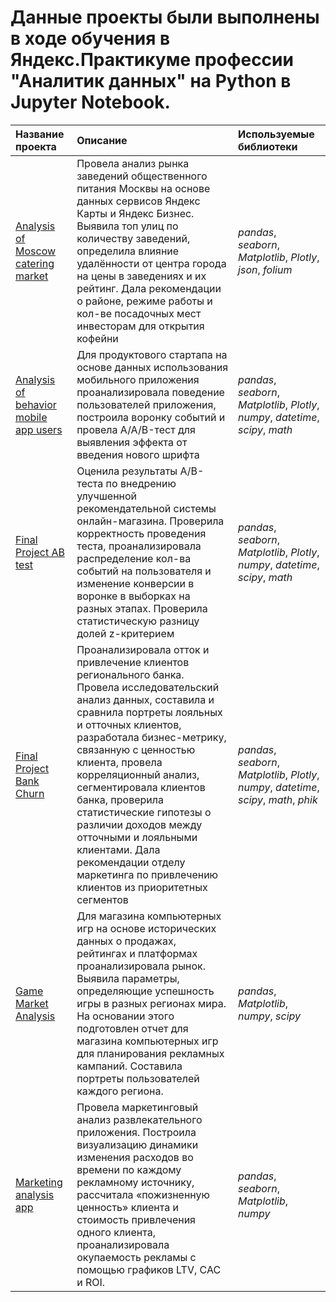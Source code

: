 # Данные проекты были выполнены в ходе обучения в Яндекс.Практикуме профессии "Аналитик данных" на Python в Jupyter Notebook.

| Название проекта | Описание | Используемые библиотеки | 
| :---------------------- | :---------------------- | :---------------------- |
| [Analysis of Moscow catering market](Analysis_of_Moscow_catering_market)| Провела анализ рынка заведений общественного питания Москвы на основе данных сервисов Яндекс Карты и Яндекс Бизнес. Выявила топ улиц по количеству заведений, определила влияние удалённости от центра города на цены в заведениях и их рейтинг. Дала рекомендации о районе, режиме работы и кол-ве посадочных мест инвесторам для открытия кофейни | *pandas*, *seaborn*, *Matplotlib*, *Plotly*, *json*, *folium* |
| [Analysis of behavior mobile app users](Analysis_of_behavior_of_mobile_app_users)| Для продуктового стартапа на основе данных использования мобильного приложения проанализировала поведение пользователей приложения, построила воронку событий и провела A/A/B-тест для выявления эффекта от введения нового шрифта | *pandas*, *seaborn*, *Matplotlib*, *Plotly*, *numpy*, *datetime*, *scipy*, *math*|
| [Final Project AB test](Final_Project_AB_test)| Оценила результаты A/B-теста по внедрению улучшенной рекомендательной системы онлайн-магазина. Проверила корректность проведения теста, проанализировала распределение кол-ва событий на пользователя и изменение конверсии в воронке в выборках на разных этапах. Проверила статистическую разницу долей z-критерием | *pandas*, *seaborn*, *Matplotlib*, *Plotly*, *numpy*, *datetime*, *scipy*, *math* |
| [Final Project Bank Churn](Final_Project_Bank_Churn) | Проанализировала отток и привлечение клиентов регионального банка. Провела исследовательский анализ данных, составила и сравнила портреты лояльных и отточных клиентов, разработала бизнес-метрику, связанную с ценностью клиента, провела корреляционный анализ, сегментировала клиентов банка, проверила статистические гипотезы о различии доходов между отточными и лояльными клиентами. Дала рекомендации отделу маркетинга по привлечению клиентов из приоритетных сегментов| *pandas*, *seaborn*, *Matplotlib*, *Plotly*, *numpy*, *datetime*, *scipy*, *math*, *phik* |
| [Game Market Analysis](Game_Market_Analysis)| Для магазина компьютерных игр на основе исторических данных о продажах, рейтингах и платформах проанализировала рынок. Выявила параметры, определяющие успешность игры в разных регионах мира. На основании этого подготовлен отчет для магазина компьютерных игр для планирования рекламных кампаний. Составила портреты пользователей каждого региона.| *pandas*, *Matplotlib*, *numpy*, *scipy* |
| [Marketing analysis app](Marketing_analysis_app)| Провела маркетинговый анализ развлекательного приложения. Построила визуализацию динамики изменения расходов во времени по каждому рекламному источнику, рассчитала «пожизненную ценность» клиента и стоимость привлечения одного клиента, проанализировала окупаемость рекламы c помощью графиков LTV, CAC и ROI.| *pandas*, *seaborn*, *Matplotlib*, *numpy*|

